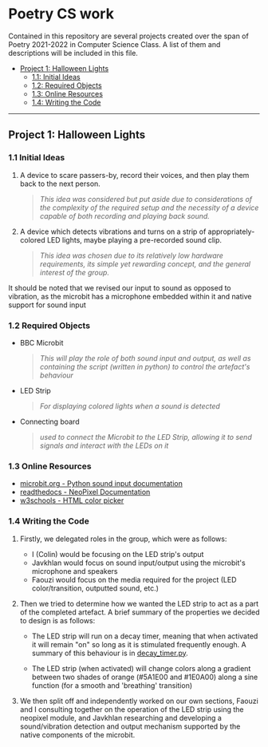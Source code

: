 # Poetry CS work

Contained in this repository are several projects created over the span of Poetry 2021-2022 in Computer Science Class. A list of them and descriptions will be included in this file.


 - [Project 1: Halloween Lights](#project-1-halloween-lights)
    - [1.1: Initial Ideas](#11-initial-ideas)
    - [1.2: Required Objects](#12-required-objects)
    - [1.3: Online Resources](#13-online-resources)
    - [1.4: Writing the Code](#14-writing-the-code)

___

## Project 1: Halloween Lights

###    1.1 Initial Ideas

1. A device to scare passers-by, record their voices, and then play them back to the next person.</p>
    > _This idea was considered but put aside due to considerations of the complexity of the required setup and the necessity of a device capable of both recording and playing back sound._

2. A device which detects vibrations and turns on a strip of appropriately-colored LED lights, maybe playing a pre-recorded sound clip.
    > _This idea was chosen due to its relatively low hardware requirements, its simple yet rewarding concept, and the general interest of the group._

It should be noted that we revised our input to sound as opposed to vibration, as the microbit has a microphone embedded within it and native support for sound input

###     1.2 Required Objects

 - BBC Microbit
    > _This will play the role of both sound input and output, as well as containing the script (written in python) to control the artefact's behaviour_
 - LED Strip
    > _For displaying colored lights when a sound is detected_
 - Connecting board
    > _used to connect the Microbit to the LED Strip, allowing it to send signals and interact with the LEDs on it_

###     1.3 Online Resources

 - [microbit.org - Python sound input documentation](https://microbit.org/get-started/user-guide/python/#microphone)
 - [readthedocs - NeoPixel Documentation](https://microbit-micropython.readthedocs.io/en/v1.0.1/neopixel.html)
 - [w3schools - HTML color picker](https://www.w3schools.com/colors/colors_picker.asp)

###     1.4 Writing the Code

1. Firstly, we delegated roles in the group, which were as follows:

    - I (Colin) would be focusing on the LED strip's output
    - Javkhlan would focus on sound input/output using the microbit's microphone and speakers
    - Faouzi would focus on the media required for the project (LED color/transition, outputted sound, etc.)

2. Then we tried to determine how we wanted the LED strip to act as a part of the completed artefact. A brief summary of the  properties we decided to design is as follows:

    - The LED strip will run on a decay timer, meaning that when activated it will remain "on" so long as it is stimulated frequently enough. A summary of this behaviour is in [decay_timer.py](/halloween_lights/decay_timer.py).

    - The LED strip (when activated) will change colors along a gradient between two shades of orange (#5A1E00 and #1E0A00) along a sine function (for a smooth and 'breathing' transition)

3. We then split off and independently worked on our own sections, Faouzi and I consulting together on the operation of the LED strip using the neopixel module, and Javkhlan researching and developing a sound/vibration detection and output mechanism supported by the native components of the microbit.

